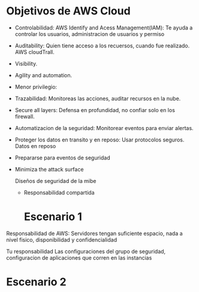 # Objetivos de AWS Cloud
  
- Controlabilidad:
  AWS Identify and Acess Management(IAM): Te ayuda a controlar los usuarios, administracion de usuarios y permiso

- Auditability:
  Quien tiene acceso a los recuersos, cuando fue realizado. AWS cloudTrall.
  
- Visibility.

- Agility and automation.

- Menor privilegio:

- Trazabilidad: Monitoreas las acciones, auditar recursos en la nube.

- Secure all layers: Defensa en profundidad, no confiar solo en los firewall.

- Automatizacion de la seguridad: Monitorear eventos para enviar alertas.

- Proteger los datos en transito y en reposo: Usar protocolos seguros. Datos en reposo

- Prepararse para eventos de seguridad

- Minimiza the attack surface
 
  Diseños de seguridad de la mibe
  - Responsabilidad compartida

    # Escenario 1
 Responsabilidad de AWS: 
    Servidores tengan suficiente espacio, nada a nivel fisico, disponibilidad y confidencialidad

  Tu responsabilidad 
  Las configuraciones del grupo de seguridad, configuracion de aplicaciones que corren en las instancias

  # Escenario 2
  
